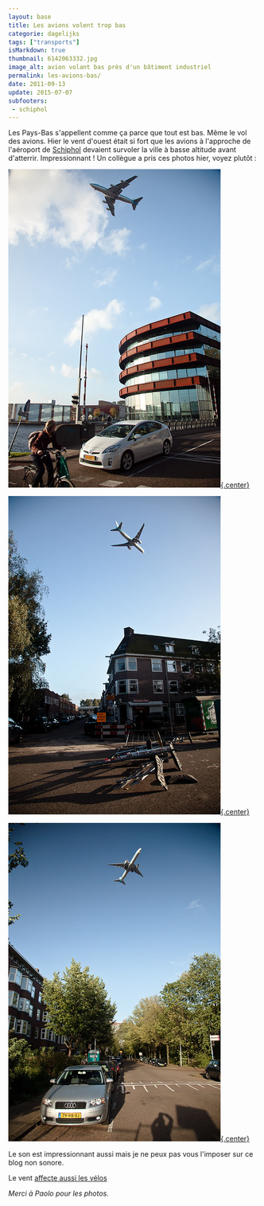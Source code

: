 ```yaml
---
layout: base
title: Les avions volent trop bas
categorie: dagelijks
tags: ["transports"]
isMarkdown: true
thumbnail: 6142063332.jpg
image_alt: avion volant bas près d'un bâtiment industriel
permalink: les-avions-bas/
date: 2011-09-13
update: 2015-07-07
subfooters:
 - schiphol
---
```


Les Pays-Bas s'appellent comme ça parce que tout est bas. Même le vol des avions. Hier le vent d'ouest était si fort que les avions à l'approche de l'aéroport de [Schiphol](/?q=schiphol) devaient survoler la ville à basse altitude avant d'atterrir. Impressionnant ! Un collègue a pris ces photos hier, voyez plutôt :

<!--excerpt-->

[![(avion qui vole bas au dessus d'un bâtiment industriel](6142063332.jpg){.center}](https://www.flickr.com/photos/pmilani/6142063332/in/photostream/)

[![(avion qui vole bas au dessus d'un croisement où le vent a renversé les panneaux](6142062702.jpg){.center}](https://www.flickr.com/photos/pmilani/6142062702/in/photostream/)

[![(avion qui vole bas au dessus d'une rue résidentielle](6142062094.jpg){.center}](https://www.flickr.com/photos/pmilani/6142062094/in/photostream/)

Le son est impressionnant aussi mais je ne peux pas vous l'imposer sur ce blog non sonore.

Le vent [affecte aussi les vélos](/le-temps-de-gate)

*Merci à Paolo pour les photos.*
